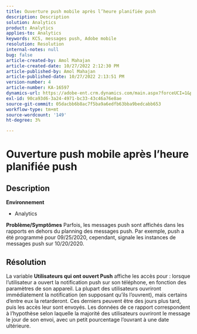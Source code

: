 ```yaml
---
title: Ouverture push mobile après l’heure planifiée push
description: Description
solution: Analytics
product: Analytics
applies-to: Analytics
keywords: KCS, messages push, Adobe mobile
resolution: Resolution
internal-notes: null
bug: false
article-created-by: Amol Mahajan
article-created-date: 10/27/2022 2:12:30 PM
article-published-by: Amol Mahajan
article-published-date: 10/27/2022 2:13:51 PM
version-number: 4
article-number: KA-16597
dynamics-url: https://adobe-ent.crm.dynamics.com/main.aspx?forceUCI=1&pagetype=entityrecord&etn=knowledgearticle&id=776f6962-0156-ed11-bba2-6045bd006793
exl-id: 90ca93d6-3a24-4971-bc33-43c46a76e8ae
source-git-commit: 05dacbb6b8ac7f5ba9a6edfb63bba9bedcabb653
workflow-type: tm+mt
source-wordcount: '149'
ht-degree: 3%

---
```


# Ouverture push mobile après l’heure planifiée push

## Description

<b>Environnement</b>
- Analytics

<b>Problème/Symptômes</b>
Parfois, les messages push sont affichés dans les rapports en dehors du planning des messages push. Par exemple, push a été programmé pour 09/25/2020, cependant, signale les instances de messages push sur 10/20/2020.


## Résolution


La variable <b>Utilisateurs qui ont ouvert Push</b> affiche les accès pour : lorsque l’utilisateur a ouvert la notification push sur son téléphone, en fonction des paramètres de son appareil. La plupart des utilisateurs ouvriront immédiatement la notification (en supposant qu’ils l’ouvrent), mais certains d’entre eux la retarderont. Ces derniers peuvent être des jours plus tard, puis les accès leur sont envoyés. Les données de ce rapport correspondent à l’hypothèse selon laquelle la majorité des utilisateurs ouvriront le message le jour de son envoi, avec un petit pourcentage l’ouvrant à une date ultérieure.

